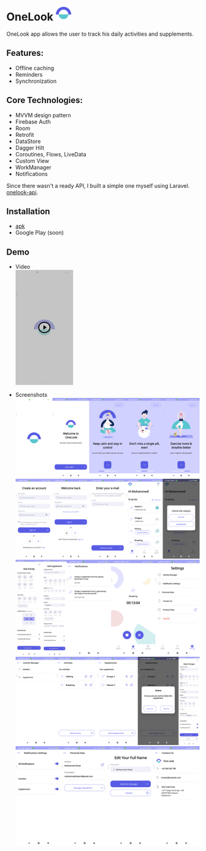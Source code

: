 # OneLook ![brand logo](/docs/ic_brand_logo.png)

OneLook app allows the user to track his daily activities and supplements.

## Features:
* Offline caching
* Reminders
* Synchronization


## Core Technologies:
* MVVM design pattern
* Firebase Auth
* Room
* Retrofit
* DataStore
* Dagger Hilt
* Coroutines, Flows, LiveData
* Custom View
* WorkManager
* Notifications

Since there wasn't a ready API, I built a simple one myself using Laravel. [onelook-api](https://onelook-api.fly.dev/api/).


## Installation
* [apk](/app/release/app-release.apk)
* Google Play (soon)<br/>


## Demo
* Video <br/>
[![video-cover](/docs/screens/video-cover.png)](https://youtu.be/O81U_9KPX9M)

* Screenshots
![screenshots-1](/docs/screens/screenshots-1.png)
![screenshots-1](/docs/screens/screenshots-2.png)
![screenshots-1](/docs/screens/screenshots-3.png)
![screenshots-1](/docs/screens/screenshots-4.png)
![screenshots-1](/docs/screens/screenshots-5.png)
